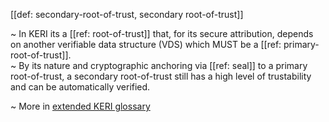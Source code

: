 [[def: secondary-root-of-trust, secondary root-of-trust]]

~ In KERI its a [[ref: root-of-trust]] that, for its secure attribution, depends on another verifiable data structure (VDS) which MUST be a [[ref: primary-root-of-trust]].  
~ By its nature and cryptographic anchoring via [[ref: seal]] to a primary root-of-trust, a secondary root-of-trust still has a high level of trustability and can be automatically verified.

~ More in <a href="https://weboftrust.github.io/WOT-terms/docs/glossary/secondary-root-of-trust">extended KERI glossary</a>
